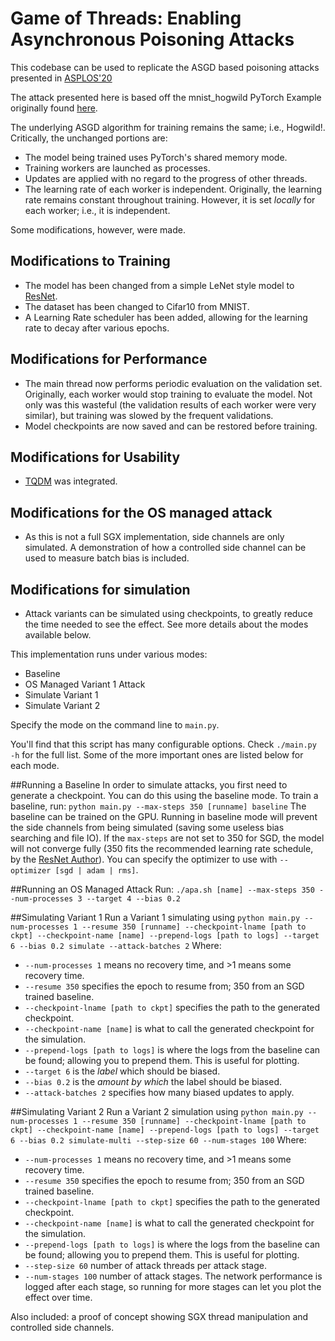 # Game of Threads: Enabling Asynchronous Poisoning Attacks

This codebase can be used to replicate the ASGD based poisoning attacks
presented in [ASPLOS'20](https://cwfletcher.net)
<!-- TODO link to paper -->

The attack presented here is based off the mnist_hogwild PyTorch Example
originally found [here](https://github.com/pytorch/examples).

The underlying ASGD algorithm for training remains the same; i.e., Hogwild!.
Critically, the unchanged portions are:
- The model being trained uses PyTorch's shared memory mode.
- Training workers are launched as processes.
- Updates are applied with no regard to the progress of other threads.
- The learning rate of each worker is independent. Originally, the learning
    rate remains constant throughout training. However, it is set _locally_ for
    each worker; i.e., it is independent.

Some modifications, however, were made.
## Modifications to Training
- The model has been changed from a simple LeNet style model to
    [ResNet](https://github.com/kuangliu/pytorch-cifar).
- The dataset has been changed to Cifar10 from MNIST.
- A Learning Rate scheduler has been added, allowing for the learning rate to
    decay after various epochs.
## Modifications for Performance
- The main thread now performs periodic evaluation on the validation set.
    Originally, each worker would stop training to evaluate the model. Not only
    was this wasteful (the validation results of each worker were very
    similar), but training was slowed by the frequent validations.
- Model checkpoints are now saved and can be restored before training.
## Modifications for Usability
- [TQDM](https://github.com/tqdm/tqdm) was integrated.
## Modifications for the OS managed attack
- As this is not a full SGX implementation, side channels are only simulated.
    A demonstration of how a controlled side channel can be used to measure
    batch bias is included.
## Modifications for simulation
- Attack variants can be simulated using checkpoints, to greatly reduce the
    time needed to see the effect. See more details about the modes available
    below.

This implementation runs under various modes:
- Baseline
- OS Managed Variant 1 Attack
- Simulate Variant 1
- Simulate Variant 2

Specify the mode on the command line to `main.py`.
<!-- TODO move code out of the mnist_hogwild folder -->
You'll find that this script has many configurable options. Check `./main.py
-h` for the full list.
Some of the more important ones are listed below for each mode.

##Running a Baseline
In order to simulate attacks, you first need to generate a checkpoint. You can
do this using the baseline mode.
To train a baseline, run: `python main.py --max-steps 350
[runname] baseline`
The baseline can be trained on the GPU.
Running in baseline mode will prevent the side channels from being simulated
(saving some useless bias searching and file IO).
If the `max-steps` are not set to 350 for SGD, the model will not converge
fully (350 fits the recommended learning rate schedule, by the [ResNet
Author](https://github.com/kuangliu/pytorch-cifar)).
You can specify the optimizer to use with `--optimizer [sgd | adam | rms]`.

##Running an OS Managed Attack
Run: `./apa.sh [name] --max-steps 350 --num-processes 3 --target 4 --bias 0.2`

##Simulating Variant 1
Run a Variant 1 simulating using `python main.py --num-processes 1 --resume 350
[runname] --checkpoint-lname [path to ckpt] --checkpoint-name [name]
--prepend-logs [path to logs] --target 6 --bias 0.2 simulate --attack-batches
2`
Where:
- `--num-processes 1` means no recovery time, and >1 means some recovery time.
- `--resume 350` specifies the epoch to resume from; 350 from an SGD trained
    baseline.
- `--checkpoint-lname [path to ckpt]` specifies the path to the generated
    checkpoint.
- `--checkpoint-name [name]` is what to call the generated checkpoint for the
    simulation.
- `--prepend-logs [path to logs]` is where the logs from the baseline can be
    found; allowing you to prepend them. This is useful for plotting.
- `--target 6` is the _label_ which should be biased.
- `--bias 0.2` is the _amount by which_ the label should be biased.
- `--attack-batches 2` specifies how many biased updates to apply.

##Simulating Variant 2
Run a Variant 2 simulation using `python main.py --num-processes 1 --resume 350
[runname] --checkpoint-lname [path to ckpt] --checkpoint-name [name]
--prepend-logs [path to logs] --target 6 --bias 0.2 simulate-multi
--step-size 60 --num-stages 100`
Where:
- `--num-processes 1` means no recovery time, and >1 means some recovery time.
- `--resume 350` specifies the epoch to resume from; 350 from an SGD trained
    baseline.
- `--checkpoint-lname [path to ckpt]` specifies the path to the generated
    checkpoint.
- `--checkpoint-name [name]` is what to call the generated checkpoint for the
    simulation.
- `--prepend-logs [path to logs]` is where the logs from the baseline can be
    found; allowing you to prepend them. This is useful for plotting.
- `--step-size 60` number of attack threads per attack stage.
- `--num-stages 100` number of attack stages. The network performance is logged
    after each stage, so running for more stages can let you plot the effect
    over time.

Also included: a proof of concept showing SGX thread manipulation and
controlled side channels.
